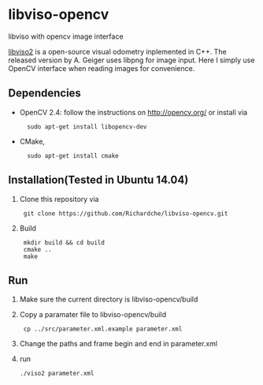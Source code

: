 # libviso-opencv
libviso with opencv image interface

[libviso2](http://www.cvlibs.net/software/libviso/) is a open-source visual odometry inplemented in C++. The released version by A. Geiger uses libpng for image input. Here I simply use OpenCV interface when reading images for convenience.

## Dependencies
* OpenCV 2.4: follow the instructions on http://opencv.org/ or install 
  via 

        sudo apt-get install libopencv-dev
        
* CMake,

        sudo apt-get install cmake

## Installation(Tested in Ubuntu 14.04)
1. Clone this repository via 

        git clone https://github.com/Richardche/libviso-opencv.git

2. Build

        mkdir build && cd build
        cmake ..
        make

## Run
1.  Make sure the current directory is libviso-opencv/build
2. Copy a paramater file to libviso-opencv/build

        cp ../src/parameter.xml.example parameter.xml

3. Change the paths and frame begin and end in parameter.xml
4. run

       ./viso2 parameter.xml

